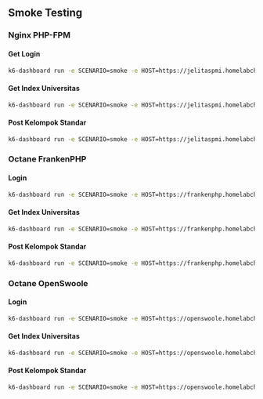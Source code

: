 ## Smoke Testing
### Nginx PHP-FPM
#### Get Login
```bash
k6-dashboard run -e SCENARIO=smoke -e HOST=https://jelitaspmi.homelabchester.my.id --out csv=reports/nginx-phpfpm/csv/smoke-login.csv --out dashboard=export=reports/nginx-phpfpm/html/smoke-login.html scenario/main.ts
```

#### Get Index Universitas
```bash
k6-dashboard run -e SCENARIO=smoke -e HOST=https://jelitaspmi.homelabchester.my.id --out csv=reports/nginx-phpfpm/csv/smoke-index-universitas.csv --out dashboard=export=reports/nginx-phpfpm/html/smoke-index-universitas.html scenario/get-index-universitas.ts
```

#### Post Kelompok Standar
```bash
k6-dashboard run -e SCENARIO=smoke -e HOST=https://jelitaspmi.homelabchester.my.id --out csv=reports/nginx-phpfpm/csv/smoke-post-kelompok-standar.csv --out dashboard=export=reports/nginx-phpfpm/html/smoke-post-kelompok-standar.html scenario/post-kelompok-standar.ts
```

### Octane FrankenPHP
#### Login
```bash
k6-dashboard run -e SCENARIO=smoke -e HOST=https://frankenphp.homelabchester.my.id --out csv=reports/frankenphp/csv/smoke-login.csv --out dashboard=export=reports/frankenphp/html/smoke-login.html scenario/main.ts
```

#### Get Index Universitas
```bash
k6-dashboard run -e SCENARIO=smoke -e HOST=https://frankenphp.homelabchester.my.id --out csv=reports/frankenphp/csv/smoke-index-universitas.csv --out dashboard=export=reports/frankenphp/html/smoke-index-universitas.html scenario/get-index-universitas.ts
```

#### Post Kelompok Standar
```bash
k6-dashboard run -e SCENARIO=smoke -e HOST=https://frankenphp.homelabchester.my.id --out csv=reports/frankenphp/csv/smoke-post-kelompok-standar.csv --out dashboard=export=reports/frankenphp/html/smoke-post-kelompok-standar.html scenario/post-kelompok-standar.ts
```

### Octane OpenSwoole
#### Login
```bash
k6-dashboard run -e SCENARIO=smoke -e HOST=https://openswoole.homelabchester.my.id --out csv=reports/openswoole/csv/smoke-login.csv --out dashboard=export=reports/openswoole/html/smoke-login.html scenario/main.ts
```

#### Get Index Universitas
```bash
k6-dashboard run -e SCENARIO=smoke -e HOST=https://openswoole.homelabchester.my.id --out csv=reports/openswoole/csv/smoke-index-universitas.csv --out dashboard=export=reports/openswoole/html/smoke-index-universitas.html scenario/get-index-universitas.ts
```

#### Post Kelompok Standar
```bash
k6-dashboard run -e SCENARIO=smoke -e HOST=https://openswoole.homelabchester.my.id --out csv=reports/openswoole/csv/smoke-post-kelompok-standar.csv --out dashboard=export=reports/openswoole/html/smoke-post-kelompok-standar.html scenario/post-kelompok-standar.ts
```